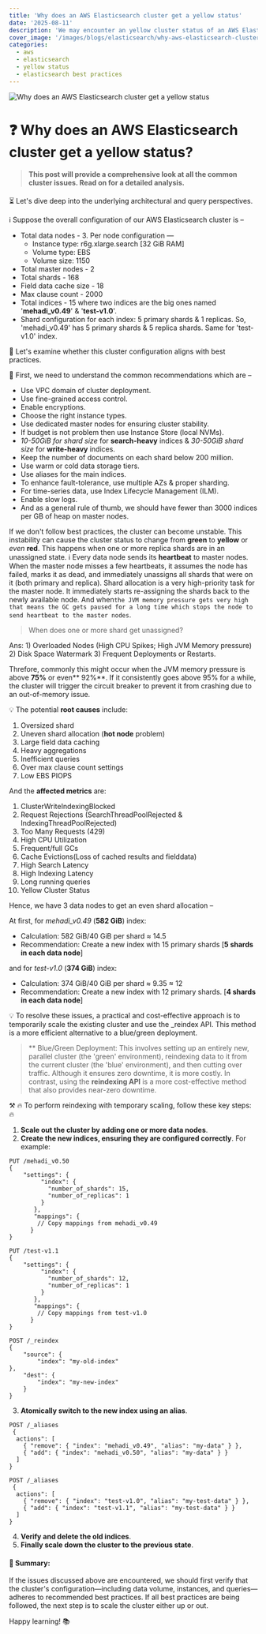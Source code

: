 ```yaml
---
title: 'Why does an AWS Elasticsearch cluster get a yellow status'
date: '2025-08-11'
description: 'We may encounter an yellow cluster status of an AWS Elasticsearch cluster. Do we know why dpes the cluster run in yellow state?'
cover_image: '/images/blogs/elasticsearch/why-aws-elasticsearch-cluster-gets-yellow-status.png'
categories:
  - aws
  - elasticsearch
  - yellow status
  - elasticsearch best practices
---
```


![Why does an AWS Elasticsearch cluster get a yellow status](/images/blogs/elasticsearch/why-aws-elasticsearch-cluster-gets-yellow-status.png "Why does an AWS Elasticsearch cluster get a yellow status")

# ❓ Why does an AWS Elasticsearch cluster get a yellow status?

> #### This post will provide a comprehensive look at all the common cluster issues. Read on for a detailed analysis.

⏳ Let's dive deep into the underlying architectural and query perspectives. 

ℹ️ Suppose the overall configuration of our AWS Elasticsearch cluster is –
* Total data nodes - 3. Per node configuration —
    * Instance type: r6g.xlarge.search [32 GiB RAM]
    * Volume type: EBS
    * Volume size: 1150
* Total master nodes - 2
* Total shards - 168
* Field data cache size - 18
* Max clause count - 2000
* Total indices - 15 where two indices are the big ones named '**mehadi_v0.49**' & '**test-v1.0**'.
* Shard configuration for each index: 5 primary shards & 1 replicas. So, 'mehadi_v0.49' has 5 primary shards & 5 replica shards. Same for 'test-v1.0' index.

🧠 Let's examine whether this cluster configuration aligns with best practices. 

📌 First, we need to understand the common recommendations which are –
 * Use VPC domain of cluster deployment.
 * Use fine-grained access control.
 * Enable encryptions.
 * Choose the right instance types.
 * Use dedicated master nodes for ensuring cluster stability.
 * If budget is not problem then use Instance Store (local NVMs).
 * *10-50GiB for shard size* for **search-heavy** indices & *30-50GiB shard size* for **write-heavy** indices.
 * Keep the number of documents on each shard below 200 million.
 * Use warm or cold data storage tiers.
 * Use aliases for the main indices.
 * To enhance fault-tolerance, use multiple AZs & proper sharding.
 * For time-series data, use Index Lifecycle Management (ILM).
 * Enable slow logs.
 * And as a general rule of thumb, we should have fewer than 3000 indices per GB of heap on master nodes.

If we don't follow best practices, the cluster can become unstable. This instability can cause the cluster status to change from **green** to **yellow** or *even* **red**. This happens when one or more replica shards are in an unassigned state.
ℹ️ Every data node sends its **heartbeat** to master nodes. When the master node misses a few heartbeats, it assumes the node has failed, marks it as dead, and immediately unassigns all shards that were on it (both primary and replica). Shard allocation is a very high-priority task for the master node. It immediately starts re-assigning the shards back to the newly available node. And when`the JVM memory pressure gets very high that means the GC gets paused for a long time which stops the node to send heartbeat to the master nodes`.

> When does one or more shard get unassigned?

Ans: 1) Overloaded Nodes (High CPU Spikes; High JVM Memory pressure) 2) Disk Space Watermark 3) Frequent Deployments or Restarts.

Threfore, commonly this might occur when the JVM memory pressure is above **75%** or even** 92%**. If it consistently goes above 95% for a while, the cluster will trigger the circuit breaker to prevent it from crashing due to an out-of-memory issue.

💡 The potential **root causes** include:

1. Oversized shard
2. Uneven shard allocation (**hot node** problem)
3. Large field data caching
4. Heavy aggregations 
5. Inefficient queries
6. Over max clause count settings
7. Low EBS PIOPS

And the **affected metrics** are:

1. ClusterWriteIndexingBlocked
2. Request Rejections (SearchThreadPoolRejected & IndexingThreadPoolRejected)
3. Too Many Requests (429)
4. High CPU Utilization
5. Frequent/full GCs
6. Cache Evictions(Loss of cached results and fielddata)
7. High Search Latency
8. High Indexing Latency
9. Long running queries
10. Yellow Cluster Status


Hence, we have 3 data nodes to get an even shard allocation –

At first, for *mehadi_v0.49* (**582 GiB**) index:

* Calculation: 582 GiB/40 GiB per shard ≈ 14.5
* Recommendation: Create a new index with 15 primary shards [**5 shards in each data node**]

and for *test-v1.0* (**374 GiB**) index:

* Calculation: 374 GiB/40 GiB per shard ≈ 9.35 ≈ 12
* Recommendation: Create a new index with 12 primary shards. [**4 shards in each data node**]


💡 To resolve these issues, a practical and cost-effective approach is to temporarily scale the existing cluster and use the _reindex API. This method is a more efficient alternative to a blue/green deployment.

> ** Blue/Green Deployment: This involves setting up an entirely new, parallel cluster (the 'green' environment), reindexing data to it from the current cluster (the 'blue' environment), and then cutting over traffic. Although it ensures zero downtime, it is more costly. In contrast, using the **reindexing API** is a more cost-effective method that also provides near-zero downtime.

⚒️ 🔥 To perform reindexing with temporary scaling, follow these key steps: 🔥
1. **Scale out the cluster by adding one or more data nodes**.
2. **Create the new indices, ensuring they are configured correctly**.
For example:

```
PUT /mehadi_v0.50
{
    "settings": {
         "index": {
           "number_of_shards": 15,
           "number_of_replicas": 1
         }
       },
       "mappings": {
        // Copy mappings from mehadi_v0.49
      }
}
```

```
PUT /test-v1.1
{
    "settings": {
         "index": {
           "number_of_shards": 12,
           "number_of_replicas": 1
         }
       },
       "mappings": {
        // Copy mappings from test-v1.0
      }
}
```

```
POST /_reindex
{
    "source": {
        "index": "my-old-index"
},
    "dest": {
        "index": "my-new-index"
    }
}
```

3. **Atomically switch to the new index using an alias**.

```
POST /_aliases
 {
  actions": [
    { "remove": { "index": "mehadi_v0.49", "alias": "my-data" } },
    { "add": { "index": "mehadi_v0.50", "alias": "my-data" } }
  ]
}
```

```
POST /_aliases
 {
  actions": [
    { "remove": { "index": "test-v1.0", "alias": "my-test-data" } },
    { "add": { "index": "test-v1.1", "alias": "my-test-data" } }
  ]
}
```

4. **Verify and delete the old indices**.
5. **Finally scale down the cluster to the previous state**.


#### 🔖 Summary:
If the issues discussed above are encountered, we should first verify that the cluster's configuration—including data volume, instances, and queries—adheres to recommended best practices. If all best practices are being followed, the next step is to scale the cluster either up or out.

Happy learning! 📚